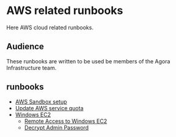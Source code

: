# AWS related runbooks

Here AWS cloud related runbooks.

## Audience
These runbooks are written to be used be members of the Agora Infrastructure team.

## runbooks
  - [AWS Sandbox setup](sandbox)
  - [Update AWS service quota](./service-quota.md)
  - [Windows EC2](./windows)
    - [Remote Access to Windows EC2](./windows/remote-access.md)
    - [Decrypt Admin Password](./windows/decypt-password.md)
